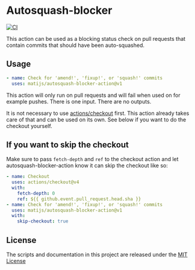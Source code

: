 # Autosquash-blocker

[![CI](https://github.com/matijs/autosquash-blocker-action/actions/workflows/ci.yml/badge.svg)](https://github.com/matijs/autosquash-blocker-action/actions/workflows/ci.yml)

This action can be used as a blocking status check on pull requests that contain
commits that should have been auto-squashed.

## Usage

```yaml
- name: Check for 'amend!', 'fixup!', or 'squash!' commits
  uses: matijs/autosquash-blocker-action@v1
```

This action will only run on pull requests and will fail when used on for
example pushes. There is one input. There are no outputs.

It is not necessary to use
[actions/checkout](https://github.com/actions/checkout) first. This action
already takes care of that and can be used on its own. See below if you want to
do the checkout yourself.

## If you want to skip the checkout

Make sure to pass `fetch-depth` and `ref` to the checkout action and let
autosquash-blocker-action know it can skip the checkout like so:

```yaml
- name: Checkout
  uses: actions/checkout@v4
  with:
    fetch-depth: 0
    ref: ${{ github.event.pull_request.head.sha }}
- name: Check for 'amend!', 'fixup!', or 'squash!' commits
  uses: matijs/autosquash-blocker-action@v1
  with:
    skip-checkout: true
```

## License

The scripts and documentation in this project are released under the [MIT
License](LICENSE.md)
